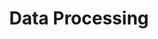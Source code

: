 ---
title: Data Processing
menu:
  sidebar:
    name: data processing
    identifier: data-processing
    weight: 10
---